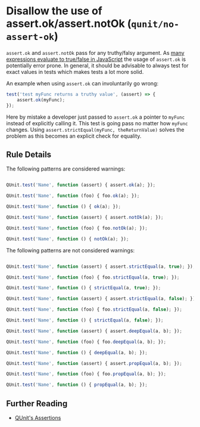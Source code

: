 # Disallow the use of assert.ok/assert.notOk (`qunit/no-assert-ok`)

<!-- end rule header -->

`assert.ok` and `assert.notOk` pass for any truthy/falsy argument. As [many expressions evaluate to true/false in JavaScript](https://developer.mozilla.org/en-US/docs/Glossary/Truthy) the usage of `assert.ok` is potentially error prone. In general, it should be advisable to always test for exact values in tests which makes tests a lot more solid.

An example when using `assert.ok` can involuntarily go wrong:

```js
test('test myFunc returns a truthy value', (assert) => {
    assert.ok(myFunc);
});
```

Here by mistake a developer just passed to `assert.ok` a pointer to `myFunc` instead of explicitly calling it. This test is going pass no matter how `myFunc` changes. Using `assert.strictEqual(myFunc, theReturnValue)` solves the problem as this becomes an explicit check for equality.

## Rule Details

The following patterns are considered warnings:

```js

QUnit.test('Name', function (assert) { assert.ok(a); });

QUnit.test('Name', function (foo) { foo.ok(a); });

QUnit.test('Name', function () { ok(a); });

QUnit.test('Name', function (assert) { assert.notOk(a); });

QUnit.test('Name', function (foo) { foo.notOk(a); });

QUnit.test('Name', function () { notOk(a); });

```

The following patterns are not considered warnings:

```js

QUnit.test('Name', function (assert) { assert.strictEqual(a, true); });

QUnit.test('Name', function (foo) { foo.strictEqual(a, true); });

QUnit.test('Name', function () { strictEqual(a, true); });

QUnit.test('Name', function (assert) { assert.strictEqual(a, false); });

QUnit.test('Name', function (foo) { foo.strictEqual(a, false); });

QUnit.test('Name', function () { strictEqual(a, false); });

QUnit.test('Name', function (assert) { assert.deepEqual(a, b); });

QUnit.test('Name', function (foo) { foo.deepEqual(a, b); });

QUnit.test('Name', function () { deepEqual(a, b); });

QUnit.test('Name', function (assert) { assert.propEqual(a, b); });

QUnit.test('Name', function (foo) { foo.propEqual(a, b); });

QUnit.test('Name', function () { propEqual(a, b); });

```

## Further Reading

* [QUnit's Assertions](https://api.qunitjs.com/category/assert/)

